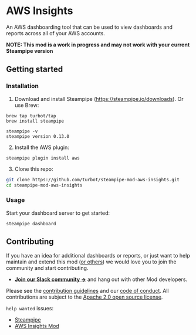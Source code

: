 # AWS Insights

An AWS dashboarding tool that can be used to view dashboards and reports across all of your AWS accounts.

**NOTE: This mod is a work in progress and may not work with your current Steampipe version**

## Getting started

### Installation

1) Download and install Steampipe (https://steampipe.io/downloads). Or use Brew:

```shell
brew tap turbot/tap
brew install steampipe

steampipe -v
steampipe version 0.13.0
```

2) Install the AWS plugin:

```shell
steampipe plugin install aws
```

3) Clone this repo:

```sh
git clone https://github.com/turbot/steampipe-mod-aws-insights.git
cd steampipe-mod-aws-insights
```

### Usage

Start your dashboard server to get started:

```shell
steampipe dashboard
```

## Contributing

If you have an idea for additional dashboards or reports, or just want to help maintain and extend this mod ([or others](https://github.com/topics/steampipe-mod)) we would love you to join the community and start contributing.

- **[Join our Slack community →](https://steampipe.io/community/join)** and hang out with other Mod developers.

Please see the [contribution guidelines](https://github.com/turbot/steampipe/blob/main/CONTRIBUTING.md) and our [code of conduct](https://github.com/turbot/steampipe/blob/main/CODE_OF_CONDUCT.md). All contributions are subject to the [Apache 2.0 open source license](https://github.com/turbot/steampipe-mod-aws-insights/blob/main/LICENSE).

`help wanted` issues:
- [Steampipe](https://github.com/turbot/steampipe/labels/help%20wanted)
- [AWS Insights Mod](https://github.com/turbot/steampipe-mod-aws-insights/labels/help%20wanted)
